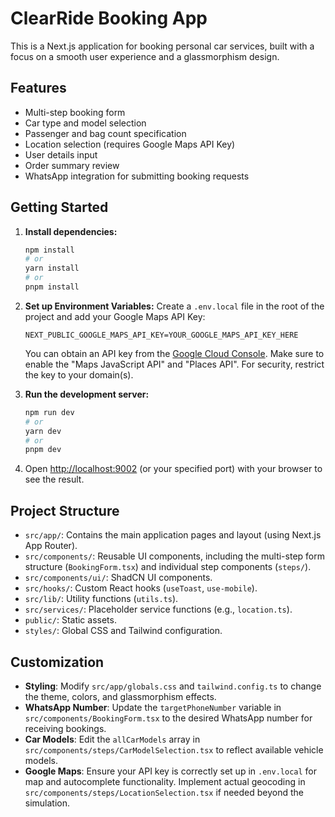 
# ClearRide Booking App

This is a Next.js application for booking personal car services, built with a focus on a smooth user experience and a glassmorphism design.

## Features

- Multi-step booking form
- Car type and model selection
- Passenger and bag count specification
- Location selection (requires Google Maps API Key)
- User details input
- Order summary review
- WhatsApp integration for submitting booking requests

## Getting Started

1.  **Install dependencies:**
    ```bash
    npm install
    # or
    yarn install
    # or
    pnpm install
    ```

2.  **Set up Environment Variables:**
    Create a `.env.local` file in the root of the project and add your Google Maps API Key:
    ```env
    NEXT_PUBLIC_GOOGLE_MAPS_API_KEY=YOUR_GOOGLE_MAPS_API_KEY_HERE
    ```
    You can obtain an API key from the [Google Cloud Console](https://console.cloud.google.com/google/maps-apis/overview). Make sure to enable the "Maps JavaScript API" and "Places API". For security, restrict the key to your domain(s).

3.  **Run the development server:**
    ```bash
    npm run dev
    # or
    yarn dev
    # or
    pnpm dev
    ```

4.  Open [http://localhost:9002](http://localhost:9002) (or your specified port) with your browser to see the result.

## Project Structure

- `src/app/`: Contains the main application pages and layout (using Next.js App Router).
- `src/components/`: Reusable UI components, including the multi-step form structure (`BookingForm.tsx`) and individual step components (`steps/`).
- `src/components/ui/`: ShadCN UI components.
- `src/hooks/`: Custom React hooks (`useToast`, `use-mobile`).
- `src/lib/`: Utility functions (`utils.ts`).
- `src/services/`: Placeholder service functions (e.g., `location.ts`).
- `public/`: Static assets.
- `styles/`: Global CSS and Tailwind configuration.

## Customization

- **Styling**: Modify `src/app/globals.css` and `tailwind.config.ts` to change the theme, colors, and glassmorphism effects.
- **WhatsApp Number**: Update the `targetPhoneNumber` variable in `src/components/BookingForm.tsx` to the desired WhatsApp number for receiving bookings.
- **Car Models**: Edit the `allCarModels` array in `src/components/steps/CarModelSelection.tsx` to reflect available vehicle models.
- **Google Maps**: Ensure your API key is correctly set up in `.env.local` for map and autocomplete functionality. Implement actual geocoding in `src/components/steps/LocationSelection.tsx` if needed beyond the simulation.
